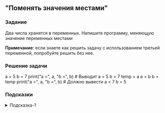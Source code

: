 ## "Поменять значения местами"

### Задание

Два числа хранятся в переменных. Напишите программу, меняющую значение переменных местами

**Примечание**: если знаете как решить задачу с использованием третьей переменной, попробуйте решить без нее.

### Решение задачи

a = 5
b = 7
print("a =", a, "b =", b)  # Выводит a = 5 b = 7
temp = a
a = b
b = temp 
print("a =", a, "b =", b)  # Должно вывести a = 7 b = 5

### Подсказки

<details>
<summary>Подсказка-1</summary>
Сначала решите задачу, используя дополнительную переменную. 
Затем попробуйте решить задачу, без использование третьей переменной.
</details>
